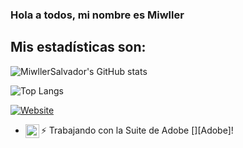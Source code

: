 ### Hola a todos, mi nombre es Miwller

## Mis estadísticas son: 

![MiwllerSalvador's GitHub stats](https://github-readme-stats.vercel.app/api?username=MiwllerSalvador&show_icons=true&theme=radical)

![Top Langs](https://github-readme-stats.vercel.app/api/top-langs/?username=MiwllerSalvador&show_icons=true&theme=radical)

[![Website](https://img.shields.io/website?url=https%3A%2F%2Fgithub.com%2FMiwllerSalvador%2FMiwllerSalvador&up_message=visitar&style=plastic)](https://github.com/MiwllerSalvador/MiwllerSalvador)

- ⚡ Trabajando con la Suite de Adobe [<img align="left" alt="AdobeSuite" width="22px" src="https://cdn.jsdelivr.net/npm/simple-icons@3.13.0/icons/adobe.svg" />][Adobe]!